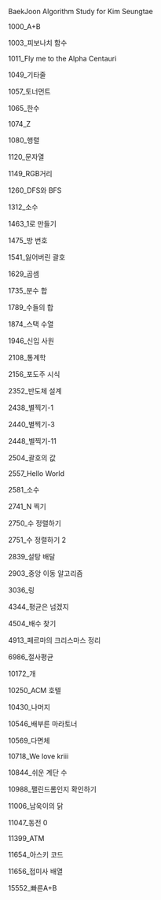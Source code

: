 BaekJoon Algorithm Study for Kim Seungtae

1000_A+B

1003_피보나치 함수

1011_Fly me to the Alpha Centauri

1049_기타줄

1057_토너먼트

1065_한수

1074_Z

1080_행렬

1120_문자열

1149_RGB거리

1260_DFS와 BFS 

1312_소수

1463_1로 만들기

1475_방 번호

1541_잃어버린 괄호

1629_곱셈

1735_분수 합

1789_수들의 합

1874_스택 수열

1946_신입 사원

2108_통계학

2156_포도주 시식

2352_반도체 설계

2438_별찍기-1

2440_별찍기-3

2448_별찍기-11

2504_괄호의 값

2557_Hello World

2581_소수

2741_N 찍기

2750_수 정렬하기

2751_수 정렬하기 2

2839_설탕 배달

2903_중앙 이동 알고리즘

3036_링

4344_평균은 넘겠지

4504_배수 찾기

4913_페르마의 크리스마스 정리

6986_절사평균

10172_개

10250_ACM 호텔

10430_나머지

10546_배부른 마라토너

10569_다면체

10718_We love kriii

10844_쉬운 계단 수

10988_팰린드롬인지 확인하기

11006_남욱이의 닭

11047_동전 0

11399_ATM

11654_아스키 코드

11656_접미사 배열

15552_빠른A+B

